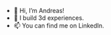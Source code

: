 - 👋 Hi, I’m Andreas!
- 👀 I build 3d experiences.
- 📫 You can find me on LinkedIn.

<!---
AndreasBrennicke/AndreasBrennicke is a ✨ special ✨ repository because its `README.md` (this file) appears on your GitHub profile.
You can click the Preview link to take a look at your changes.
--->
